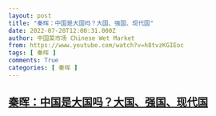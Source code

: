 ```yaml
---
layout: post
title: "秦晖：中国是大国吗？大国、强国、现代国"
date: 2022-07-28T12:00:31.000Z
author: 中国菜市场 Chinese Wet Market
from: https://www.youtube.com/watch?v=h8tvzKGIEoc
tags: [ 秦晖 ]
comments: True
categories: [ 秦晖 ]
---
```

<!--1659009631000-->
[秦晖：中国是大国吗？大国、强国、现代国](https://www.youtube.com/watch?v=h8tvzKGIEoc)
------

<div>

</div>

